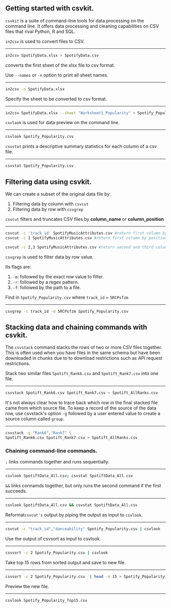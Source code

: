## Getting started with csvkit.
`csvkit` is a suite of command-line tools for data processing on the command line.
It offers data processing and cleaning capabilities on CSV files that rival Python, R and SQL.

`in2csv` is used to convert files to CSV.
***
```bash
in2csv SpotifyData.xlsx > SpotifyData.csv
```
converts the first sheet of the xlsx file to csv format.

Use `--names` or `-n` option to print all sheet names.
***
```bash
in2csv -n SpotifyData.xlsx
```

Specify the sheet to be converted to csv format.
***
```bash
in2csv SpotifyData.xlsx --sheet "Worksheet1_Popularity" > Spotify_Popularity.csv
```

`csvlook` is used for data preview on the command line.
***

```bash
csvlook Spotify_Popularity.csv
```

`csvstat` prints a descriptive summary statistics for each column of a csv file.
***

```bash
csvstat Spotify_Popularity.csv
```

## Filtering data using csvkit.
We can create a subset of the original data file by:
1. Filtering data by column with `csvcut`
2. Filtering data by row with `csvgrep`

`csvcut` filters and truncates CSV files by **column_name** or **column_position**
***

```bash
csvcut -c 'track_id' SpotifyMusicAttributes.csv #return first column by name.
csvcut -c 1 SpotifyMusicAttributes.csv #return first column by position.

csvcut -c 2,3 SpotifyMusicAttributes.csv #return second and third column by position.
```
`csvgrep` is used to filter data by row value.

Its flags are:
1. `-m`: followed by the exact row value to filter.
2. `-r`: followed by a regex pattern.
3. `-f`: followed by the path to a file.

Find in `Spotify_Popularity.csv` where `track_id` = `5RCPsfzm`
***

```bash
csvgrep -c track_id -m 5RCPsfzm Spotify_Popularity.csv
```

## Stacking data and chaining commands with csvkit.
The `csvstack` command stacks the rows of two or more CSV files together. This is often used when you have files in the same schema but have been downloaded in chunks due to to download restrictions such as API request restrictions.

Stack two similar files `Spotift_Rank6.csv` and `Spotift_Rank7.csv` into one file.
***
```bash
csvstack Spotift_Rank6.csv Spotift_Rank7.csv > Spotift_AllRanks.csv
```
It's not always clear how to trace back which row in the final stacked file came from which source file. To keep a record of the source of the data row, use csvstack's option `-g` followed by a user entered value to create a source column called `group`.
***

```bash
csvstack -g "Rank6","Rank7" \
Spotift_Rank6.csv Spotift_Rank7.csv > Spotift_AllRanks.csv
```

### Chaining command-line commands.
`;` links commands together and runs sequentially.
***
```bash
csvlook SpotiftData_All.csv; csvstat SpotiftData_All.csv
```

`&&` links connamds together, but only runs the second command if the first succeeds.
***
```bash
csvlook SpotiftData_All.csv && csvstat SpotiftData_All.csv
```

Reformat`csvcut's` output by piping the output as input to `csvlook`.
***
```bash
csvcut -c "track_id","danceability" Spotify_Popularity.csv | csvlook
```

Use the output of csvsort as input to csvlook.
***
```bash
csvsort -c 2 Spotify_Popularity.csv | csvlook
```

Take top 15 rows from sorted output and save to new file.
***
```bash
csvsort -c 2 Spotify_Popularity.csv  | head -n 15 > Spotify_Popularity_Top15.csv
```

Preview the new file.
***
```bash
csvlook Spotify_Popularity_Top15.csv
```